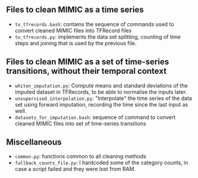 ## Files to clean MIMIC as a time series
- `to_tfrecords.bash`: contains the sequence of commands used to convert cleaned
MIMIC files into TFRecord files
- `to_tfrecords.py`: implements the data set splitting, counting of time steps
and joining that is used by the previous file.

## Files to clean MIMIC as a set of time-series transitions, without their temporal context

- `whiten_imputation.py`: Compute means and standard deviations of the imputed
dataset in TFRecords, to be able to normalise the inputs later.
- `unsupervised_interpolation.py`: "Interpolate" the time series of the data set
using forward imputation, recording the time since the last input as well.
- `datasets_for_imputation.bash`: sequence of command to convert cleaned MIMIC
  files into set of time-series transitions


## Miscellaneous

- `common.py`: functions common to all cleaning methods
- `fallback_counts_file.py`: I hardcoded some of the category counts, in case a
script failed and they were lost from RAM.
